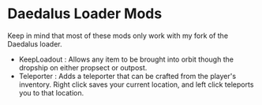 # Daedalus Loader Mods
Keep in mind that most of these mods only work with my fork of the Daedalus loader.
* KeepLoadout : Allows any item to be brought into orbit though the dropship on either propsect or outpost.
* Teleporter : Adds a teleporter that can be crafted from the player's inventory.  Right click saves your current location, and left click teleports you to that location.
